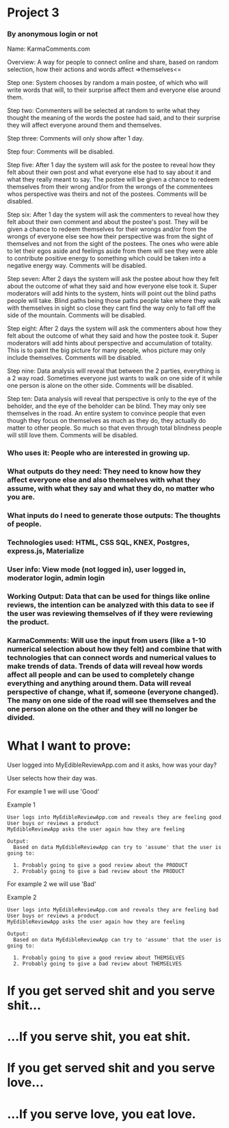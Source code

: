 # Project 3

### By anonymous login or not

Name: KarmaComments.com

Overview: A way for people to connect online and share, based on random selection, how their actions and words affect =>themselves<=

Step one: System chooses by random a main postee, of which who will write words that will, to their surprise affect them and everyone else around them.

Step two: Commenters will be selected at random to write what they thought the meaning of the words the postee had said, and to their surprise they will affect everyone around them and themselves.

Step three: Comments will only show after 1 day.

Step four: Comments will be disabled.

Step five: After 1 day the system will ask for the postee to reveal how they felt about their own post and what everyone else had to say about it and what they really meant to say. The postee will be given a chance to redeem themselves from their wrong and/or from the wrongs of the commentees whos perspective was theirs and not of the postees. Comments will be disabled.

Step six: After 1 day the system will ask the commenters to reveal how they felt about their own comment and about the postee's post. They will be given a chance to redeem themselves for their wrongs and/or from the wrongs of everyone else see how their perspective was from the sight of themselves and not from the sight of the postees. The ones who were able to let their egos aside and feelings aside from them will see they were able to contribute positive energy to something which could be taken into a negative energy way. Comments will be disabled.

Step seven: After 2 days the system will ask the postee about how they felt about the outcome of what they said and how everyone else took it. Super moderators will add hints to the system, hints will point out the blind paths people will take. Blind paths being those paths people take where they walk with themselves in sight so close they cant find the way only to fall off the side of the mountain. Comments will be disabled.

Step eight: After 2 days the system will ask the commenters about how they felt about the outcome of what they said and how the postee took it. Super moderators will add hints about perspective and accumulation of totality. This is to paint the big picture for many people, whos picture may only include themselves. Comments will be disabled.

Step nine: Data analysis will reveal that between the 2 parties, everything is a 2 way road. Sometimes everyone just wants to walk on one side of it while one person is alone on the other side. Comments will be disabled.

Step ten: Data analysis will reveal that perspective is only to the eye of the beholder, and the eye of the beholder can be blind. They may only see themselves in the road. An entire system to convince people that even though they focus on themselves as much as they do, they actually do matter to other people. So much so that even through total blindness people will still love them. Comments will be disabled.

### Who uses it: People who are interested in growing up.

### What outputs do they need: They need to know how they affect everyone else and also themselves with what they assume, with what they say and what they do, no matter who you are.

### What inputs do I need to generate those outputs: The thoughts of people.

### Technologies used: HTML, CSS SQL, KNEX, Postgres, express.js, Materialize

### User info: View mode (not logged in), user logged in, moderator login, admin login

### Working Output: Data that can be used for things like online reviews, the intention can be analyzed with this data to see if the user was reviewing themselves of if they were reviewing the product.

### KarmaComments: Will use the input from users (like a 1-10 numerical selection about how they felt) and combine that with technologies that can connect words and numerical values to make trends of data. Trends of data will reveal how words affect all people and can be used to completely change everything and anything around them. Data will reveal perspective of change, what if, someone (everyone changed). The many on one side of the road will see themselves and the one person alone on the other and they will no longer be divided.

# What I want to prove:

User logged into MyEdibleReviewApp.com and it asks, how was your day?

User selects how their day was.

For example 1 we will use 'Good'

Example 1

```
User logs into MyEdibleReviewApp.com and reveals they are feeling good
User buys or reviews a product
MyEdibleReviewApp asks the user again how they are feeling

Output:
  Based on data MyEdibleReviewApp can try to 'assume' that the user is going to:

  1. Probably going to give a good review about the PRODUCT
  2. Probably going to give a bad review about the PRODUCT

```

For example 2 we will use 'Bad'

Example 2

```
User logs into MyEdibleReviewApp.com and reveals they are feeling bad
User buys or reviews a product
MyEdibleReviewApp asks the user again how they are feeling

Output:
  Based on data MyEdibleReviewApp can try to 'assume' that the user is going to:

  1. Probably going to give a good review about THEMSELVES
  2. Probably going to give a bad review about THEMSELVES
```

# If you get served shit and you serve shit...
# ...If you serve shit, you eat shit.

# If you get served shit and you serve love...
# ...If you serve love, you eat love.
